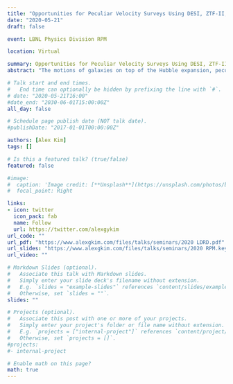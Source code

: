 ```yaml
---
title: "Opportunities for Peculiar Velocity Surveys Using DESI, ZTF-II, and the Vera C. Rubin Observatory"
date: "2020-05-21"
draft: false

event: LBNL Physics Division RPM

location: Virtual

summary: Opportunities for Peculiar Velocity Surveys Using DESI, ZTF-II, and the Vera C. Rubin Observatory
abstract: "The motions of galaxies on top of the Hubble expansion, peculiar velocities, are a probe of clustering and the growth of structure in the Universe.  For distance indicators, peculiar velocities manifest themselves as residuals on the Hubble diagram.  Ongoing and upcoming wide-field surveys measuring unprecedented numbers of distance indicators, together with improvements in the calibration of Type Ia supernova brightnesses, will provide exquisite precision in the mapping of the peculiar velocity field or more precisely the peculiar distance field.  LBL is well positioned to make distance measurements of sources from DESI, the Zwicky Transient Facility (ZTF), ZTF-II, and the Rubin Observatory in order to produce compelling constraints on the laws of gravity responsible for the growth of structure."

# Talk start and end times.
#   End time can optionally be hidden by prefixing the line with `#`.
# date: "2020-05-21T16:00"
#date_end: "2030-06-01T15:00:00Z"
all_day: false

# Schedule page publish date (NOT talk date).
#publishDate: "2017-01-01T00:00:00Z"

authors: [Alex Kim]
tags: []

# Is this a featured talk? (true/false)
featured: false

#image:
#  caption: 'Image credit: [**Unsplash**](https://unsplash.com/photos/bzdhc5b3Bxs)'
#  focal_point: Right

links:
- icon: twitter
  icon_pack: fab
  name: Follow
  url: https://twitter.com/alexgykim
url_code: ""
url_pdf: "https://www.alexgkim.com/files/talks/seminars/2020 LDRD.pdf"
url_slides: "https://www.alexgkim.com/files/talks/seminars/2020 RPM.key"
url_video: ""

# Markdown Slides (optional).
#   Associate this talk with Markdown slides.
#   Simply enter your slide deck's filename without extension.
#   E.g. `slides = "example-slides"` references `content/slides/example-slides.md`.
#   Otherwise, set `slides = ""`.
slides: ""

# Projects (optional).
#   Associate this post with one or more of your projects.
#   Simply enter your project's folder or file name without extension.
#   E.g. `projects = ["internal-project"]` references `content/project/deep-learning/index.md`.
#   Otherwise, set `projects = []`.
#projects:
#- internal-project

# Enable math on this page?
math: true
---
```

